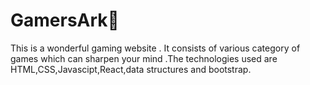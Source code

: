 # GamersArk🤖
This is a wonderful gaming website . It consists of various category of games which can 
sharpen your mind .The technologies used are HTML,CSS,Javascipt,React,data structures and  bootstrap.
